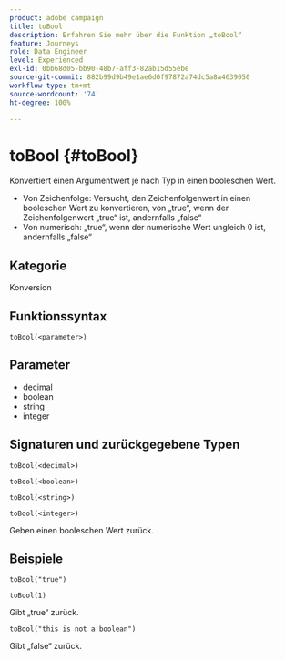 ```yaml
---
product: adobe campaign
title: toBool
description: Erfahren Sie mehr über die Funktion „toBool“
feature: Journeys
role: Data Engineer
level: Experienced
exl-id: 0bb68d05-bb90-48b7-aff3-82ab15d55ebe
source-git-commit: 882b99d9b49e1ae6d0f97872a74dc5a8a4639050
workflow-type: tm+mt
source-wordcount: '74'
ht-degree: 100%

---
```


# toBool {#toBool}

Konvertiert einen Argumentwert je nach Typ in einen booleschen Wert.

* Von Zeichenfolge: Versucht, den Zeichenfolgenwert in einen booleschen Wert zu konvertieren, von „true“, wenn der Zeichenfolgenwert „true“ ist, andernfalls „false“
* Von numerisch: „true“, wenn der numerische Wert ungleich 0 ist, andernfalls „false“

## Kategorie

Konversion

## Funktionssyntax

`toBool(<parameter>)`

## Parameter

* decimal
* boolean
* string
* integer

## Signaturen und zurückgegebene Typen

`toBool(<decimal>)`

`toBool(<boolean>)`

`toBool(<string>)`

`toBool(<integer>)`

Geben einen booleschen Wert zurück.

## Beispiele

`toBool("true")`

`toBool(1)`

Gibt „true“ zurück.

`toBool("this is not a boolean")`

Gibt „false“ zurück.
